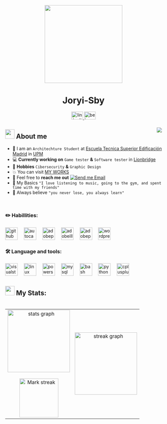 <div align="center">
  <img height="250" src="https://i.postimg.cc/nVqwN0nT/descarga-25-jpg.png" />
</div>

###

<h1 align="center">Joryi-Sby</h1>

<div align="center">
  <a href="https://www.linkedin.com/in/jorgeherrerapascual/" target="_blank">
    <img src="https://raw.githubusercontent.com/maurodesouza/profile-readme-generator/master/src/assets/icons/social/linkedin/default.svg" width="37" height="25" alt="linkedin logo"  />
  </a>
  <a href="https://www.behance.net/JorgeHerreraDesigns" target="_blank">
    <img src="https://raw.githubusercontent.com/maurodesouza/profile-readme-generator/master/src/assets/icons/social/behance/default.svg" width="37" height="25" alt="behance logo"  />
  </a>
</div>

###

<img align="right" src="https://visitor-badge.laobi.icu/badge?page_id=Tibu-sby.Tibu-sby&left_color=black&right_color=forestgreen"  />

###

<!--About Me-->


## <picture><img src = "https://github.com/7oSkaaa/7oSkaaa/blob/main/Images/about_me.gif?raw=true" width = 30px></picture> About me

- :school: I am an `Architechture Student` at [Escuela Tecnica Superior Edificación Madrid](https://www.edificacion.upm.es/) in [UPM](https://www.upm.es/)
- 💻 **Currently working on** `Game tester` **&** `Software tester` in [Lionbridge](https://www.lionbridge.com/es/)
- 👾 **Hobbies** `Cibersecurity` **&** `Graphic Design`
- :boom: You can visit [MY WORKS](https://www.behance.net/JorgeHerreraDesigns)
- :email: Feel free to **reach me out** [![Send me Email](https://img.shields.io/static/v1?label=email&amp;message=Joryi&amp;color=8f200&amp;style=flat-square)](mailto:jorge.herrerapascual@gmail.com)
- 🤟 My Basics `"I love listening to music, going to the gym, and spent time with my friends"`
- 🤠 Always believe `"you never lose, you always learn"`

<br>

###

<h3 align="left">✏️ Habillities:</h3>

###

<div align="left">
  <img src="https://skillicons.dev/icons?i=github" height="40" alt="github logo"  />
  <img width="12" />
  <img src="https://skillicons.dev/icons?i=autocad" height="40" alt="autocad logo"  />
  <img width="12" />
  <img src="https://skillicons.dev/icons?i=ps" height="40" alt="adobephotoshop logo"  />
  <img width="12" />
  <img src="https://skillicons.dev/icons?i=ai" height="40" alt="adobeillustrator logo"  />
  <img width="12" />
  <img src="https://skillicons.dev/icons?i=pr" height="40" alt="adobepremierepro logo"  />
  <img width="12" />
  <img src="https://skillicons.dev/icons?i=wordpress" height="40" alt="wordpress logo"  />
</div>

###

<h3 align="left">🛠 Language and tools:</h3>

###

<div align="left">
  <img src="https://skillicons.dev/icons?i=visualstudio" height="40" alt="visualstudio logo"  />
  <img width="12" />
  <img src="https://skillicons.dev/icons?i=linux" height="40" alt="linux logo"  />
  <img width="12" />
  <img src="https://skillicons.dev/icons?i=powershell" height="40" alt="powershell logo"  />
  <img width="12" />
  <img src="https://skillicons.dev/icons?i=mysql" height="40" alt="mysql logo"  />
  <img width="12" />
  <img src="https://skillicons.dev/icons?i=bash" height="40" alt="bash logo"  />
  <img width="12" />
  <img src="https://skillicons.dev/icons?i=py" height="40" alt="python logo"  />
  <img width="12" />
  <img src="https://skillicons.dev/icons?i=cpp" height="40" alt="cplusplus logo"  />
</div>

###

## <picture> <img src = "https://github.com/7oSkaaa/7oSkaaa/blob/main/Images/Statistics.gif?raw=true" width = 30px>  </picture> My Stats:</h3>

###
<!--- stats & Trophy (start) -->


<p align="left">
  <!--- stats (start) -->
<table align="left">
<tr border="none">
<td width="50%" align="center">
 <img src="https://github-readme-stats.vercel.app/api?username=Tibu-sby&hide_title=false&hide_rank=false&show_icons=true&include_all_commits=true&count_private=true&disable_animations=false&theme=react&locale=en&hide_border=false&order=1" height="200" alt="stats graph"  />
  <br></br>
  <img  title="🔥" alt="Mark streak" src="https://github-readme-stats.vercel.app/api/top-langs?username=Tibu-sby&locale=es&hide_title=false&layout=compact&card_width=320&langs_count=5&theme=react&hide_border=false&order=2" height="125" alt="languages graph"  />
</td>
  
<td width="50%" align="center">
  <img  align="center"  src="https://streak-stats.demolab.com?user=Tibu-sby&locale=es&mode=weekly&theme=github_dark&hide_border=false&border_radius=2&order=3" height="200" alt="streak graph"  />
</div>

<!--- stats (end) -->

<!--- stats & Trophy (end) -->
